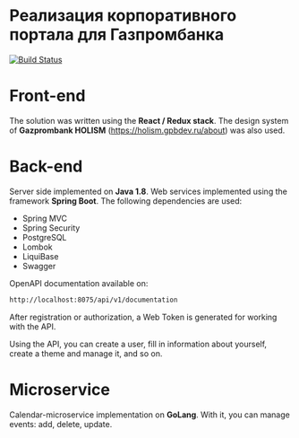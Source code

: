 # Реализация корпоративного портала для Газпромбанка
[![Build Status](https://travis-ci.org/joemccann/dillinger.svg?branch=master)](https://travis-ci.org/joemccann/dillinger)

# Front-end
The solution was written using the **React / Redux stack**. 
The design system of **Gazprombank HOLISM** (https://holism.gpbdev.ru/about) was also used.

# Back-end
Server side implemented on **Java 1.8**. Web services implemented using the framework **Spring Boot**.
The following dependencies are used:
  - Spring MVC
  - Spring Security
  - PostgreSQL
  - Lombok
  - LiquiBase
  - Swagger

OpenAPI documentation available on:
```sh
http://localhost:8075/api/v1/documentation
```
After registration or authorization, a Web Token is generated for working with the API.

Using the API, you can create a user, fill in information about yourself, create a theme and manage it, and so on.

# Microservice
Calendar-microservice implementation on **GoLang**. 
With it, you can manage events: add, delete, update.
